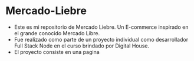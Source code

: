 # Mercado-Liebre
- Este es mi repositorio de Mercado Liebre. Un E-commerce inspirado en el grande conocido Mercado Libre.
- Fue realizado como parte de un proyecto individual como desarrollador Full Stack Node en el curso brindado por Digital House.
- El proyecto consiste en una pagina